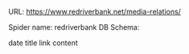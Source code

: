 URL: https://www.redriverbank.net/media-relations/

Spider name: redriverbank
DB Schema:

date
title
link
content
